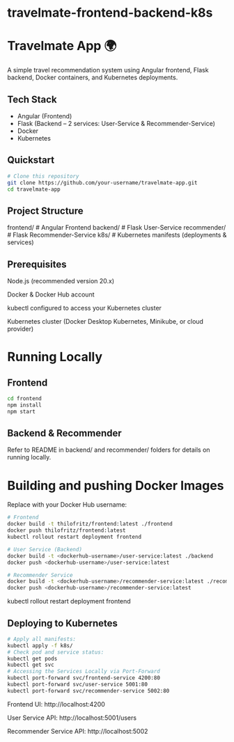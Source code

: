 # travelmate-frontend-backend-k8s

# Travelmate App 🌍

A simple travel recommendation system using Angular frontend, Flask backend, Docker containers, and Kubernetes deployments.

## Tech Stack
- Angular (Frontend)
- Flask (Backend – 2 services: User-Service & Recommender-Service)
- Docker
- Kubernetes

## Quickstart

```bash
# Clone this repository
git clone https://github.com/your-username/travelmate-app.git
cd travelmate-app
```

## Project Structure

frontend/           # Angular Frontend
backend/            # Flask User-Service
recommender/        # Flask Recommender-Service
k8s/                # Kubernetes manifests (deployments & services)

## Prerequisites

Node.js (recommended version 20.x)

Docker & Docker Hub account

kubectl configured to access your Kubernetes cluster

Kubernetes cluster (Docker Desktop Kubernetes, Minikube, or cloud provider)

# Running Locally

## Frontend
```bash
cd frontend
npm install
npm start
```

## Backend & Recommender

Refer to README in backend/ and recommender/ folders for details on running locally.

# Building and pushing Docker Images

Replace <dockerhub-username> with your Docker Hub username:

```bash
# Frontend
docker build -t thilofritz/frontend:latest ./frontend
docker push thilofritz/frontend:latest
kubectl rollout restart deployment frontend

# User Service (Backend)
docker build -t <dockerhub-username>/user-service:latest ./backend
docker push <dockerhub-username>/user-service:latest

# Recommender Service
docker build -t <dockerhub-username>/recommender-service:latest ./recommender
docker push <dockerhub-username>/recommender-service:latest
```
kubectl rollout restart deployment frontend
## Deploying to Kubernetes

```bash
# Apply all manifests:
kubectl apply -f k8s/
# Check pod and service status:
kubectl get pods
kubectl get svc
# Accessing the Services Locally via Port-Forward
kubectl port-forward svc/frontend-service 4200:80
kubectl port-forward svc/user-service 5001:80
kubectl port-forward svc/recommender-service 5002:80
```

Frontend UI: http://localhost:4200

User Service API: http://localhost:5001/users

Recommender Service API: http://localhost:5002